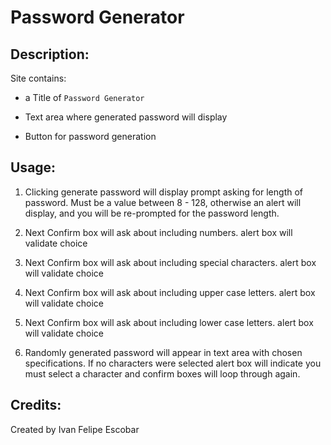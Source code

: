 # Password Generator

## Description:

Site contains:

- a Title of `Password Generator`

- Text area where generated password will display

- Button for password generation

## Usage:

1. Clicking generate password will display prompt asking for length of password. Must be a value between 8 - 128, otherwise an alert will display, and you will be re-prompted for the password length.

2. Next Confirm box will ask about including numbers. alert box will validate choice 

3. Next Confirm box will ask about including special characters. alert box will validate choice 

4. Next Confirm box will ask about including upper case letters. alert box will validate choice 

5. Next Confirm box will ask about including lower case letters. alert box will validate choice 

6. Randomly generated password will appear in text area with chosen specifications. If no characters were selected alert box will indicate you must select a character and confirm boxes will loop through again.

## Credits:

Created by Ivan Felipe Escobar


